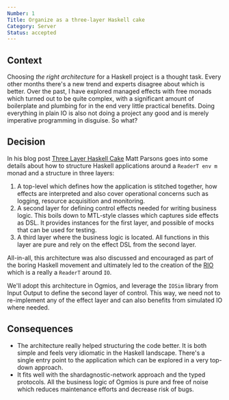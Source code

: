 ```yaml
---
Number: 1
Title: Organize as a three-layer Haskell cake
Category: Server
Status: accepted 
---
```


<!-- ADR template adapted from Michael Nygard's -->

## Context

<!-- What is the issue that we're seeing that is motivating this decision or change? -->

Choosing _the right architecture_ for a Haskell project is a thought task. Every other months there's a new trend and experts disagree about which is better. Over the past, I have explored managed effects with free monads which turned out to be quite complex, with a significant amount of boilerplate and plumbing for in the end very little practical benefits. Doing everything in plain IO is also not doing a project any good and is merely imperative programming in disguise. So what?

## Decision

<!-- What is the change that we're proposing and/or doing? -->

In his blog post [Three Layer Haskell Cake](https://www.parsonsmatt.org/2018/03/22/three_layer_haskell_cake.html) Matt Parsons goes into some details about how to structure Haskell applications around a `ReaderT env m` monad and a structure in three layers:

1. A top-level which defines how the application is stitched together, how effects are interpreted and also cover operational concerns such as logging, resource acquisition and monitoring. 
2. A second layer for defining control effects needed for writing business logic. This boils down to MTL-style classes which captures side effects as DSL. It provides instances for the first layer, and possible of mocks that can be used for testing. 
3. A third layer where the business logic is located. All functions in this layer are pure and rely on the effect DSL from the second layer.

All-in-all, this architecture was also discussed and encouraged as part of the boring Haskell movement and ultimately led to the creation of the [RIO](https://github.com/commercialhaskell/rio#the-rio-library) which is a really a `ReaderT` around `IO`. 

We'll adopt this architecture in Ogmios, and leverage the `IOSim` library from Input Output to define the second layer of control. This way, we need not to re-implement any of the effect layer and can also benefits from simulated IO where needed.

## Consequences

<!-- What becomes easier or more difficult to do because of this change? -->

- The architecture really helped structuring the code better. It is both simple and feels very idiomatic in the Haskell landscape. There's a single entry point to the application which can be explored in a very top-down approach. 
- It fits well with the shardagnostic-network approach and the typed protocols. All the business logic of Ogmios is pure and free of noise which reduces maintenance efforts and decrease risk of bugs. 
